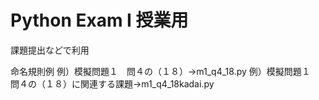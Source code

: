 # Python Exam I 授業用
課題提出などで利用

命名規則例
例）模擬問題１　問４の（１８）→m1_q4_18.py
例）模擬問題１　問４の（１８）に関連する課題→m1_q4_18kadai.py

